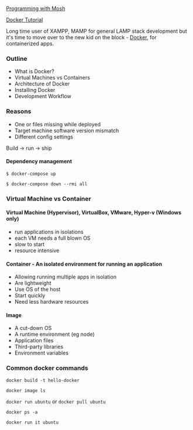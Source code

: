 
[Programming with Mosh](https://www.youtube.com/c/programmingwithmosh)

[Docker Tutorial](https://www.youtube.com/watch?v=pTFZFxd4hOI)

Long time user of XAMPP, MAMP for general LAMP stack development but it's time to move over to the new kid on the block - [Docker](https://www.docker.com/get-started/), for containerized apps.

### Outline
- What is Docker?
- Virtual Machines vs Containers
- Architecture of Docker
- Installing Docker
- Development Workflow

### Reasons
- One or files missing while deployed
- Target machine software version mismatch
- Different config settings 

Build -> run -> ship

#### Dependency management

``` $ docker-compose up ```

``` $ docker-compose down --rmi all ```

### Virtual Machine vs Container 

#### Virtual Machine (Hypervisor), VirtualBox, VMware, Hyper-v (Windows only)
- run applications in isolations
- each VM needs a full blown OS
- slow to start
- resource intensive

#### Container - An isolated environment for running an application
- Allowing running multiple apps in isolation
- Are lightweight
- Use OS of the host
- Start quickly
- Need less hardware resources

#### Image
- A cut-down OS
- A runtime environment (eg node)
- Application files
- Third-party libraries
- Environment variables

### Common docker commands

``` docker build -t hello-docker ```

``` docker image ls ```

``` docker run ubuntu ``` or ``` docker pull ubuntu ```

``` docker ps -a ```

``` docker run it ubuntu ```




